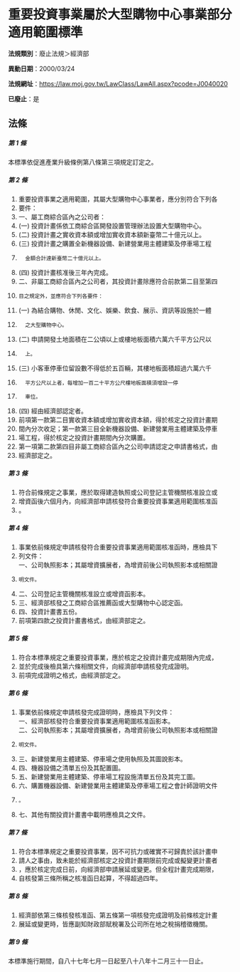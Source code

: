 # 重要投資事業屬於大型購物中心事業部分適用範圍標準

**法規類別**：廢止法規＞經濟部

**異動日期**：2000/03/24  

**法規網址**：https://law.moj.gov.tw/LawClass/LawAll.aspx?pcode=J0040020

**已廢止**：是



## 法條
##### 第 1 條
本標準依促進產業升級條例第八條第三項規定訂定之。

##### 第 2 條
1. 重要投資事業之適用範圍，其屬大型購物中心事業者，應分別符合下列各
1. 要件：　　　　　　
1. 一、屬工商綜合區內之公司者：
1.  (一) 投資計畫係依工商綜合區開發設置管理辦法設置大型購物中心。
1.  (二) 投資計畫之實收資本額或增加實收資本額新臺幣二十億元以上。
1.  (三) 投資計畫之購置全新機器設備、新建營業用主體建築及停車場工程
1.       金額合計達新臺幣二十億元以上。
1.  (四) 投資計畫核准後三年內完成。
1. 二、非屬工商綜合區內之公司者，其投資計畫除應符合前款第二目至第四
1.     目之規定外，並應符合下列各要件：
1.  (一) 為結合購物、休閒、文化、娛樂、飲食、展示、資訊等設施於一體
1.       之大型購物中心。
1.  (二) 申請開發土地面積在二公頃以上或樓地板面積六萬六千平方公尺以
1.       上。
1.  (三) 小客車停車位留設數不得低於五百輛，其樓地板面積超過六萬六千
1.       平方公尺以上者，每增加一百二十平方公尺樓地板面積須增設一停
1.       車位。
1.  (四) 經由經濟部認定者。　　　　　　
1. 前項第一款第二目實收資本額或增加實收資本額，得於核定之投資計畫期
1. 間內分次收足；第一款第三目全新機器設備、新建營業用主體建築及停車
1. 場工程，得於核定之投資計畫期間內分次購置。
1. 第一項第二款第四目非屬工商綜合區內之公司申請認定之申請書格式，由
1. 經濟部定之。

##### 第 3 條
1. 符合前條規定之事業，應於取得建造執照或公司登記主管機關核准設立或
1. 增資函後六個月內，向經濟部申請核發符合重要投資事業適用範圍核准函
1. 。

##### 第 4 條
1. 事業依前條規定申請核發符合重要投資事業適用範圍核准函時，應檢具下
1. 列文件：  
一、公司執照影本；其屬增資擴展者，為增資前後公司執照影本或相關證
1.     明文件。
1. 二、公司登記主管機關核准設立或增資函影本。
1. 三、經濟部核發之工商綜合區推薦函或大型購物中心認定函。
1. 四、投資計畫書五份。　　　　　
1. 前項第四款之投資計畫書格式，由經濟部定之。

##### 第 5 條
1. 符合本標準規定之重要投資事業，應於核定之投資計畫完成期限內完成，
1. 並於完成後檢具第六條相關文件，向經濟部申請核發完成證明。　　　　
1. 前項完成證明之格式，由經濟部定之。

##### 第 6 條
1. 事業依前條規定申請核發完成證明時，應檢具下列文件：  
一、經濟部核發符合重要投資事業適用範圍核准函影本。  
二、公司執照影本；其屬增資擴展者，為增資前後公司執照影本或相關證
1.     明文件。
1. 三、新建營業用主體建築、停車場之使用執照及其圖說影本。
1. 四、機器設備之清單五份及其配置圖。
1. 五、新建營業用主體建築、停車場工程設施清單五份及其完工圖。
1. 六、購置機器設備、新建營業用主體建築及停車場工程之會計師證明文件
1.     。
1. 七、其他有關投資計畫書中載明應檢具之文件。

##### 第 7 條
1. 符合本標準規定之重要投資事業，因不可抗力或確實不可歸責於該計畫申
1. 請人之事由，致未能於經濟部核定之投資計畫期限前完成或擬變更計畫者
1. ，應於核定完成日前，向經濟部申請展延或變更。但全程計畫完成期限，
1. 自核發第三條所稱之核准函日起算，不得超過四年。

##### 第 8 條
1. 經濟部依第三條核發核准函、第五條第一項核發完成證明及前條核定計畫
1. 展延或變更時，皆應副知財政部賦稅署及公司所在地之稅捐稽徵機關。

##### 第 9 條
本標準施行期間，自八十七年七月一日起至八十八年十二月三十一日止。



